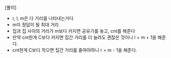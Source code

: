 [풀이]
- r, l, m은 다 거리를 나타내는거다
- m이 정답이 될 최대 거리
- 집과 집 사이의 거리가 m보다 커지면 공유기를 놓고, cnt를 해준다
- 만약 cnt한게 C보다 커지면 집간 거리를 더 늘려도 괜찮은 것이니 l = m + 1을 해준다.
- cnt한게 C보다 작으면 집간 거리를 줄여야하니 r = m - 1을 해준다.